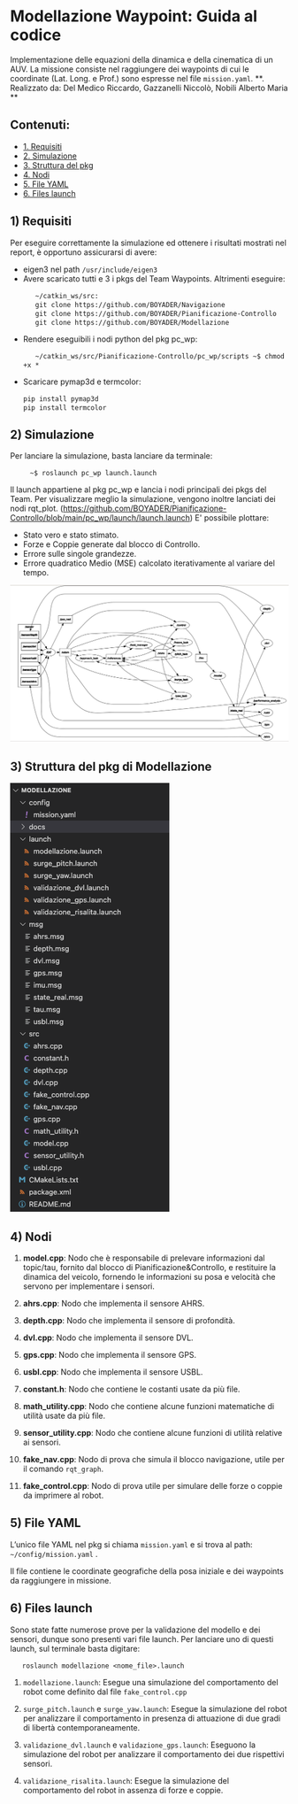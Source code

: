 # Modellazione Waypoint: Guida al codice
Implementazione delle equazioni della dinamica e della cinematica di un AUV. 
La missione consiste nel raggiungere dei waypoints di cui le coordinate (Lat. Long. e Prof.) sono espresse nel file `mission.yaml`.
**. Realizzato da: Del Medico Riccardo, Gazzanelli Niccolò, Nobili Alberto Maria **

## Contenuti:
* [1. Requisiti](#1-requisiti)
* [2. Simulazione](#2-simulazione)
* [3. Struttura del pkg](#3-struttura-del-pkg-di-modellazione)
* [4. Nodi](#4-nodi)
* [5. File YAML](#5-file-yaml)
* [6. Files launch](#6-files-launch)

## 1) Requisiti
Per eseguire correttamente la simulazione ed ottenere i risultati mostrati nel report, è opportuno assicurarsi di avere:

- eigen3 nel path `/usr/include/eigen3`
- Avere scaricato tutti e 3 i pkgs del Team Waypoints. Altrimenti eseguire:
     ```
        ~/catkin_ws/src:
        git clone https://github.com/BOYADER/Navigazione
        git clone https://github.com/BOYADER/Pianificazione-Controllo
        git clone https://github.com/BOYADER/Modellazione 
     ```
- Rendere eseguibili i nodi python del pkg pc_wp:
     ```
        ~/catkin_ws/src/Pianificazione-Controllo/pc_wp/scripts ~$ chmod +x *
     ```  
- Scaricare pymap3d e termcolor:
    ```
	pip install pymap3d
	pip install termcolor 
    ```

## 2) Simulazione
Per lanciare la simulazione, basta lanciare da terminale:
 ```
      ~$ roslaunch pc_wp launch.launch
 ```
Il launch appartiene al pkg pc_wp e lancia i nodi principali dei pkgs del Team. Per visualizzare meglio la simulazione, vengono inoltre lanciati dei nodi rqt_plot. 
(https://github.com/BOYADER/Pianificazione-Controllo/blob/main/pc_wp/launch/launch.launch)
E' possibile plottare:

- Stato vero e stato stimato.
- Forze e Coppie generate dal blocco di Controllo.
- Errore sulle singole grandezze.
- Errore quadratico Medio (MSE) calcolato iterativamente al variare del tempo.

![alt text](/docs/rqt_graph.png)

## 3) Struttura del pkg di Modellazione

![alt text](/docs/mod_pkg_screen.png)

## 4) Nodi

1. **model.cpp**: Nodo che è responsabile di prelevare informazioni dal topic/tau, fornito dal blocco di Pianificazione&Controllo, e restituire la dinamica del veicolo, fornendo le informazioni su posa e velocità che servono per implementare i sensori.

2. **ahrs.cpp**: Nodo che implementa il sensore AHRS.

3. **depth.cpp**: Nodo che implementa il sensore di profondità. 

4. **dvl.cpp**: Nodo che implementa il sensore DVL.

5. **gps.cpp**: Nodo che implementa il sensore GPS.

6. **usbl.cpp**: Nodo che implementa il sensore USBL.

7. **constant.h**: Nodo che contiene le costanti usate da più file.

8. **math_utility.cpp**: Nodo che contiene alcune funzioni matematiche di utilità usate da più file.

9. **sensor_utility.cpp**: Nodo che contiene alcune funzioni di utilità relative ai sensori.

10. **fake_nav.cpp**: Nodo di prova che simula il blocco navigazione, utile per il comando `rqt_graph`.

11. **fake_control.cpp**: Nodo di prova utile per simulare delle forze o coppie da imprimere al robot.

## 5) File YAML
L’unico file YAML nel pkg si chiama `mission.yaml` e si trova al path:
`~/config/mission.yaml` .

Il file contiene le coordinate geografiche della posa iniziale e dei waypoints da raggiungere
in missione.


## 6) Files launch
Sono state fatte numerose prove per la validazione del modello e dei sensori, dunque
sono presenti vari file launch.
Per lanciare uno di questi launch, sul terminale basta digitare:

```
   roslaunch modellazione <nome_file>.launch
```  

1. `modellazione.launch`: Esegue una simulazione del comportamento del robot come definito dal file `fake_control.cpp`
     
2. `surge_pitch.launch` e `surge_yaw.launch`: Esegue la simulazione del robot per analizzare il comportamento in presenza di attuazione di due gradi di libertà contemporaneamente.

3. `validazione_dvl.launch` e `validazione_gps.launch`: Eseguono la simulazione del robot per analizzare il comportamento dei due rispettivi sensori.
 
4. `validazione_risalita.launch`: Esegue la simulazione del comportamento del robot in assenza di forze e coppie.

